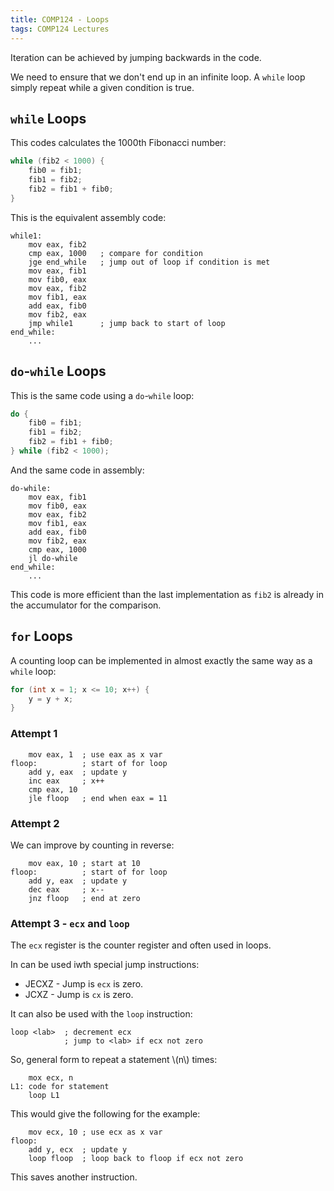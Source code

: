 ```yaml
---
title: COMP124 - Loops
tags: COMP124 Lectures
---
```

Iteration can be achieved by jumping backwards in the code.

We need to ensure that we don't end up in an infinite loop. A `while` loop simply repeat while a given condition is true.

## `while` Loops
This codes calculates the 1000th Fibonacci number:

```java
while (fib2 < 1000) {
	fib0 = fib1;
	fib1 = fib2; 
	fib2 = fib1 + fib0;
}
```

This is the equivalent assembly code:

```
while1:
	mov eax, fib2
	cmp eax, 1000	; compare for condition
	jge end_while	; jump out of loop if condition is met
	mov eax, fib1
	mov fib0, eax
	mov eax, fib2
	mov fib1, eax
	add eax, fib0
	mov fib2, eax
	jmp while1		; jump back to start of loop
end_while:
	...
```

## `do`-`while` Loops
This is the same code using a `do`-`while` loop:

```java
do {
	fib0 = fib1;
	fib1 = fib2; 
	fib2 = fib1 + fib0;
} while (fib2 < 1000);
```

And the same code in assembly:

```
do-while:
	mov eax, fib1
	mov fib0, eax
	mov eax, fib2
	mov fib1, eax
	add eax, fib0
	mov fib2, eax
	cmp eax, 1000
	jl do-while
end_while:
	...
```

This code is more efficient than the last implementation as `fib2` is already in the accumulator for the comparison.

## `for` Loops
A counting loop can be implemented in almost exactly the same way as a `while` loop:

```java
for (int x = 1; x <= 10; x++) {
	y = y + x;
}
```

### Attempt 1

```
	mov eax, 1	; use eax as x var
floop:			; start of for loop
	add y, eax	; update y
	inc eax		; x++
	cmp eax, 10
	jle floop	; end when eax = 11
```

### Attempt 2
We can improve by counting in reverse:

```
	mov eax, 10	; start at 10
floop:			; start of for loop
	add y, eax	; update y
	dec eax		; x--
	jnz floop	; end at zero
```

### Attempt 3 - `ecx` and `loop`
The `ecx` register is the counter register and often used in loops.

In can be used iwth special jump instructions:

* JECXZ - Jump is `ecx` is zero.
* JCXZ - Jump is `cx` is zero.

It can also be used with the `loop` instruction:

```
loop <lab>	; decrement ecx
			; jump to <lab> if ecx not zero
```

So, general form to repeat a statement &#92;(n&#92;) times: 

```
	mox ecx, n
L1:	code for statement
	loop L1
```

This would give the following for the example:

```
	mov ecx, 10	; use ecx as x var
floop:
	add y, ecx	; update y
	loop floop	; loop back to floop if ecx not zero
```

This saves another instruction.
